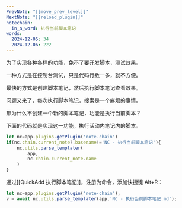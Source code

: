 ```yaml
---
PrevNote: "[[move_prev_level]]"
NextNote: "[[reload_plugin]]"
notechain:
  in_a_word: 执行当前脚本笔记
words:
  2024-12-05: 34
  2024-12-06: 222
---
```


为了实现各种各样的功能，免不了要开发脚本，测试效果。

一种方式是在控制台测试，只是代码行数一多，就不方便。

最快的方式是创建脚本笔记，然后执行脚本笔记查看效果。

问题又来了，每次执行脚本笔记，搜索是一个麻烦的事情。

那为什么不创建一个新的脚本笔记，功能是执行当前脚本？

下面的代码就是实现这一功能，执行活动内笔记内的脚本。

```js //templater
let nc=app.plugins.getPlugin('note-chain')
if(nc.chain.current_note?.basename!='NC - 执行当前脚本笔记'){
	nc.utils.parse_templater(
		app,
		nc.chain.current_note.name
	)
}
```

通过[[QuickAdd 执行脚本笔记]]，注册为命令，添加快捷键 Alt+R：

```js quickadd
let nc=app.plugins.getPlugin('note-chain');
v = await nc.utils.parse_templater(app,'NC - 执行当前脚本笔记.md');
```

